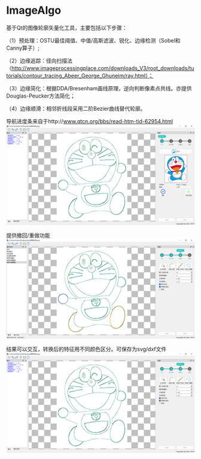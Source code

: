 # ImageAlgo
基于Qt的图像轮廓矢量化工具，主要包括以下步骤：

（1）预处理：OSTU最佳阈值、中值/高斯滤波、锐化、边缘检测（Sobel和Canny算子）;

（2）边缘追踪：径向扫描法（http://www.imageprocessingplace.com/downloads_V3/root_downloads/tutorials/contour_tracing_Abeer_George_Ghuneim/ray.html）；

（3）边缘简化：根据DDA/Bresenham画线原理，逆向判断像素点共线。亦提供Douglas-Peucker方法简化；

（4）边缘顺滑：相邻折线段采用二阶Bezier曲线替代轮廓。

导航进度条来自于http://www.qtcn.org/bbs/read-htm-tid-62954.html
![image](snaps/003.png)

提供撤回/重做功能
![image](snaps/002.png)

结果可以交互，转换后的特征用不同颜色区分。可保存为svg/dxf文件
![image](snaps/001.png)